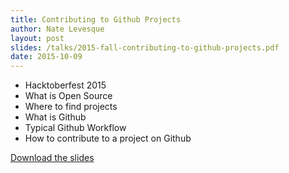 ```yaml
---
title: Contributing to Github Projects
author: Nate Levesque
layout: post
slides: /talks/2015-fall-contributing-to-github-projects.pdf
date: 2015-10-09
---
```


* Hacktoberfest 2015
* What is Open Source
* Where to find projects
* What is Github
* Typical Github Workflow
* How to contribute to a project on Github

<a href="{{ page.slides }}">Download the slides</a>
